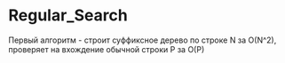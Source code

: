 # Regular_Search

Первый алгоритм - строит суффиксное дерево по строке N за O(N^2), проверяет на вхождение обычной строки P за O(P)
